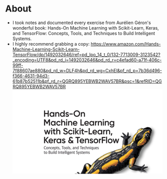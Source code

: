 # About
- I took notes and documented every exercise from Aurélien Géron's wonderful book: Hands-On Machine Learning with Scikit-Learn, Keras, and TensorFlow: Concepts, Tools, and Techniques to Build Intelligent Systems. 
- I highly recommend grabbing a copy: https://www.amazon.com/Hands-Machine-Learning-Scikit-Learn-TensorFlow/dp/1492032646/ref=pd_lpo_14_t_0/132-7713009-3123542?_encoding=UTF8&pd_rd_i=1492032646&pd_rd_r=c4efad60-a71f-406c-99ff-7f88607ae880&pd_rd_w=DLF4h&pd_rd_wg=CxhEl&pf_rd_p=7b36d496-f366-4631-94d3-61b87b52511b&pf_rd_r=QGRQ895YEBWB2WAV57BR&psc=1&refRID=QGRQ895YEBWB2WAV57BR
![txt](https://github.com/StuartWaller/hands-on-ml-notes/blob/master/hands-on-ml.jpg)
